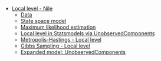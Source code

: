 -   [Local level - Nile](#local-level---nile)
    -   [Data](#data)
    -   [State space model](#state-space-model)
    -   [Maximum likelihood estimation](#maximum-likelihood-estimation)
    -   [Local level in Statsmodels via
        UnobservedComponents](#local-level-in-statsmodels-via-unobservedcomponents)
    -   [Metropolis-Hastings - Local
        level](#metropolis-hastings---local-level)
    -   [Gibbs Sampling - Local level](#gibbs-sampling---local-level)
    -   [Expanded model:
        UnobservedComponents](#expanded-model-unobservedcomponents)
